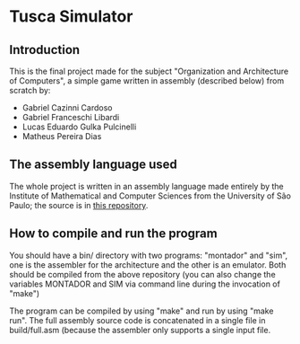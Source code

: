# Tusca Simulator
## Introduction
This is the final project made for the subject "Organization and Architecture of Computers", a simple game written in assembly (described below) from scratch by:

- Gabriel Cazinni Cardoso
- Gabriel Franceschi Libardi
- Lucas Eduardo Gulka Pulcinelli
- Matheus Pereira Dias

## The assembly language used
The whole project is written in an assembly language made entirely by the Institute of Mathematical and Computer Sciences from the University of São Paulo; the source is in [this repository](https://github.com/simoesusp/Processador-ICMC).

## How to compile and run the program
You should have a bin/ directory with two programs: "montador" and "sim", one is the assembler for the architecture and the other is an emulator. Both should be compiled from the above repository (you can also change the variables MONTADOR and SIM via command line during the invocation of "make")

The program can be compiled by using "make" and run by using "make run". The full assembly source code is concatenated in a single file in build/full.asm (because the assembler only supports a single input file.
